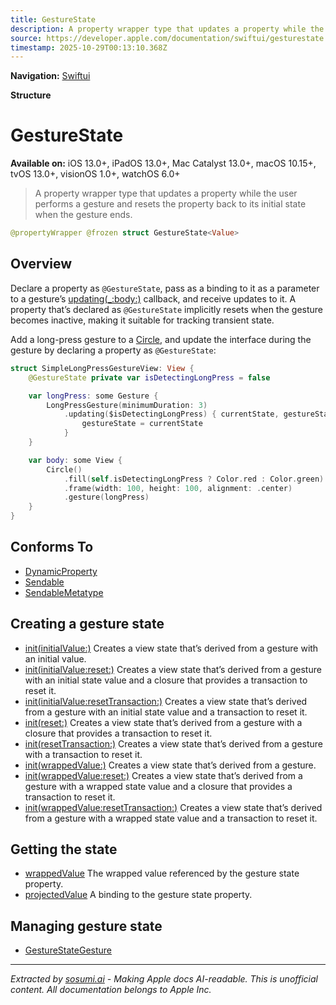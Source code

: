 ```yaml
---
title: GestureState
description: A property wrapper type that updates a property while the user performs a gesture and resets the property back to its initial state when the gesture ends.
source: https://developer.apple.com/documentation/swiftui/gesturestate
timestamp: 2025-10-29T00:13:10.368Z
---
```


**Navigation:** [Swiftui](/documentation/swiftui)

**Structure**

# GestureState

**Available on:** iOS 13.0+, iPadOS 13.0+, Mac Catalyst 13.0+, macOS 10.15+, tvOS 13.0+, visionOS 1.0+, watchOS 6.0+

> A property wrapper type that updates a property while the user performs a gesture and resets the property back to its initial state when the gesture ends.

```swift
@propertyWrapper @frozen struct GestureState<Value>
```

## Overview

Declare a property as `@GestureState`, pass as a binding to it as a parameter to a gesture’s [updating(_:body:)](/documentation/swiftui/gesture/updating(_:body:)) callback, and receive updates to it. A property that’s declared as `@GestureState` implicitly resets when the gesture becomes inactive, making it suitable for tracking transient state.

Add a long-press gesture to a [Circle](/documentation/swiftui/circle), and update the interface during the gesture by declaring a property as `@GestureState`:

```swift
struct SimpleLongPressGestureView: View {
    @GestureState private var isDetectingLongPress = false

    var longPress: some Gesture {
        LongPressGesture(minimumDuration: 3)
            .updating($isDetectingLongPress) { currentState, gestureState, transaction in
                gestureState = currentState
            }
    }

    var body: some View {
        Circle()
            .fill(self.isDetectingLongPress ? Color.red : Color.green)
            .frame(width: 100, height: 100, alignment: .center)
            .gesture(longPress)
    }
}
```

## Conforms To

- [DynamicProperty](/documentation/swiftui/dynamicproperty)
- [Sendable](/documentation/Swift/Sendable)
- [SendableMetatype](/documentation/Swift/SendableMetatype)

## Creating a gesture state

- [init(initialValue:)](/documentation/swiftui/gesturestate/init(initialvalue:)) Creates a view state that’s derived from a gesture with an initial value.
- [init(initialValue:reset:)](/documentation/swiftui/gesturestate/init(initialvalue:reset:)) Creates a view state that’s derived from a gesture with an initial state value and a closure that provides a transaction to reset it.
- [init(initialValue:resetTransaction:)](/documentation/swiftui/gesturestate/init(initialvalue:resettransaction:)) Creates a view state that’s derived from a gesture with an initial state value and a transaction to reset it.
- [init(reset:)](/documentation/swiftui/gesturestate/init(reset:)) Creates a view state that’s derived from a gesture with a closure that provides a transaction to reset it.
- [init(resetTransaction:)](/documentation/swiftui/gesturestate/init(resettransaction:)) Creates a view state that’s derived from a gesture with a transaction to reset it.
- [init(wrappedValue:)](/documentation/swiftui/gesturestate/init(wrappedvalue:)) Creates a view state that’s derived from a gesture.
- [init(wrappedValue:reset:)](/documentation/swiftui/gesturestate/init(wrappedvalue:reset:)) Creates a view state that’s derived from a gesture with a wrapped state value and a closure that provides a transaction to reset it.
- [init(wrappedValue:resetTransaction:)](/documentation/swiftui/gesturestate/init(wrappedvalue:resettransaction:)) Creates a view state that’s derived from a gesture with a wrapped state value and a transaction to reset it.

## Getting the state

- [wrappedValue](/documentation/swiftui/gesturestate/wrappedvalue) The wrapped value referenced by the gesture state property.
- [projectedValue](/documentation/swiftui/gesturestate/projectedvalue) A binding to the gesture state property.

## Managing gesture state

- [GestureStateGesture](/documentation/swiftui/gesturestategesture)

---

*Extracted by [sosumi.ai](https://sosumi.ai) - Making Apple docs AI-readable.*
*This is unofficial content. All documentation belongs to Apple Inc.*
